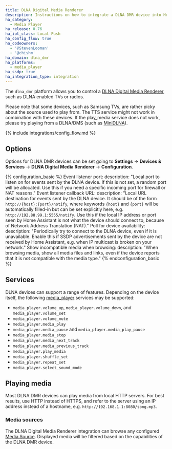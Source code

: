 ```yaml
---
title: DLNA Digital Media Renderer
description: Instructions on how to integrate a DLNA DMR device into Home Assistant.
ha_category:
  - Media Player
ha_release: 0.76
ha_iot_class: Local Push
ha_config_flow: true
ha_codeowners:
  - '@StevenLooman'
  - '@chishm'
ha_domain: dlna_dmr
ha_platforms:
  - media_player
ha_ssdp: true
ha_integration_type: integration
---
```


The `dlna_dmr` platform allows you to control a [DLNA Digital Media Renderer](https://www.dlna.org/), such as DLNA enabled TVs or radios.

Please note that some devices, such as Samsung TVs, are rather picky about the source used to play from. The TTS service might not work in combination with these devices. If the play_media service does not work, please try playing from a DLNA/DMS (such as [MiniDLNA](https://sourceforge.net/projects/minidlna/)).

{% include integrations/config_flow.md %}

## Options

Options for DLNA DMR devices can be set going to **Settings** -> **Devices & Services** -> **DLNA Digital Media Renderer** -> **Configuration**.

{% configuration_basic %}
Event listener port:
  description: "Local port to listen on for events sent by the DLNA device. If this is not set, a random port will be allocated. Use this if you need a specific incoming port for firewall or NAT reasons."
Event listener callback URL:
  description: "Local URL destination for events sent by the DLNA device. It should be of the form `http://{host}:{port}/notify`, where keywords `{host}` and `{port}` will be automatically filled-in but can be set explicitly here, e.g. `http://192.88.99.1:5555/notify`. Use this if the local IP address or port seen by Home Assistant is not what the device should connect to, because of Network Address Translation (NAT)."
Poll for device availability:
  description: "Periodically try to connect to the DLNA device, even if it is unavailable. Enable this if SSDP advertisements sent by the device are not received by Home Assistant, e.g. when IP multicast is broken on your network."
Show incompatible media when browsing:
  description: "When browsing media, show all media files and links, even if the device reports that it is not compatible with the media type."
{% endconfiguration_basic %}

## Services

DLNA devices can support a range of features. Depending on the device itself, the following [media_player](/integrations/media_player/#services) services may be supported:

* `media_player.volume_up`, `media_player.volume_down`, and `media_player.volume_set`
* `media_player.volume_mute`
* `media_player.media_play`
* `media_player.media_pause` and `media_player.media_play_pause`
* `media_player.media_stop`
* `media_player.media_next_track`
* `media_player.media_previous_track`
* `media_player.play_media`
* `media_player.shuffle_set`
* `media_player.repeat_set`
* `media_player.select_sound_mode`

## Playing media

Most DLNA DMR devices can play media from local HTTP servers. For best results, use HTTP instead of HTTPS, and refer to the server using an IP address instead of a hostname, e.g. `http://192.168.1.1:8080/song.mp3`.

### Media sources

The DLNA Digital Media Renderer integration can browse any configured [Media Source](/integrations/media_source/). Displayed media will be filtered based on the capabilities of the DLNA DMR device.
